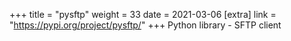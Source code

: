 +++
title = "pysftp"
weight = 33
date = 2021-03-06
[extra]
link = "https://pypi.org/project/pysftp/"
+++
Python library - SFTP client

